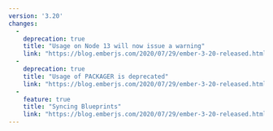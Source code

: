 ```yaml
---
version: '3.20'
changes:
  -
    deprecation: true
    title: "Usage on Node 13 will now issue a warning"
    link: "https://blog.emberjs.com/2020/07/29/ember-3-20-released.html"
  -
    deprecation: true
    title: "Usage of PACKAGER is deprecated"
    link: "https://blog.emberjs.com/2020/07/29/ember-3-20-released.html"
  -
    feature: true
    title: "Syncing Blueprints"
    link: "https://blog.emberjs.com/2020/07/29/ember-3-20-released.html"
---
```

